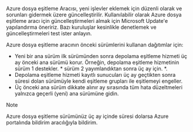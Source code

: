Azure dosya eşitleme Aracısı, yeni işlevler eklemek için düzenli olarak ve sorunları gidermek üzere güncelleştirilir. Kullanılabilir olarak Azure dosya eşitleme aracı için güncelleştirmeleri almak için Microsoft Update'e yapılandırma öneririz. Bazı kuruluşlar kesinlikle denetlemek ve güncelleştirmeleri test ister anlayın.

Azure dosya eşitleme aracının önceki sürümlerini kullanan dağıtımlar için:

- Yeni bir ana sürüm ilk sürümünden sonra depolama eşitleme hizmeti üç ay önceki ana sürümü korur. Örneğin, depolama eşitleme hizmetinin sürüm 1 destekler. \* sürüm 2 yayımlandıktan sonra üç ay için. \*.
- Depolama eşitleme hizmeti kayıtlı sunucuları üç ay geçtikten sonra süresi dolan sürümüyle kendi eşitleme grupları ile eşitlemeyi engeller.
- Üç önceki ana sürüm dikkate alınır ay sırasında tüm hata düzeltmeleri yalnızca geçerli (yeni) ana sürümüne gidin.

> [!Note]  
> Azure dosya eşitleme sürümünüz üç ay içinde süresi dolarsa Azure portalında bildirim aracılığıyla bildirim.
